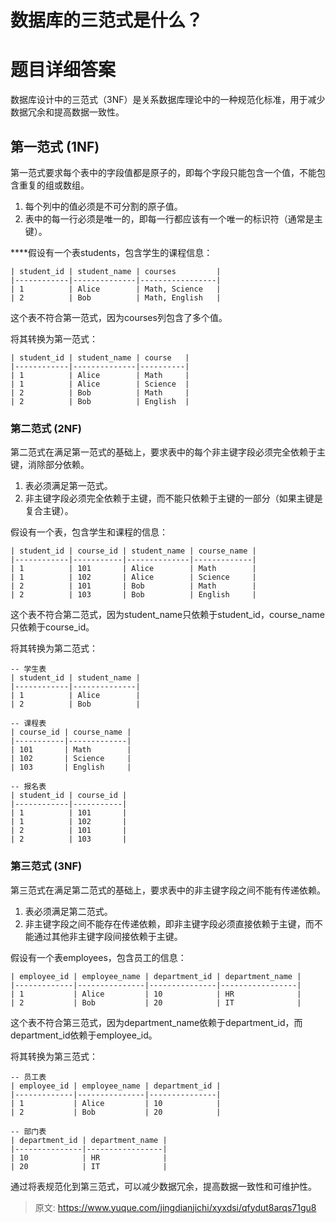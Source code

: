 # 数据库的三范式是什么？

# 题目详细答案
数据库设计中的三范式（3NF）是关系数据库理论中的一种规范化标准，用于减少数据冗余和提高数据一致性。

## 第一范式 (1NF)
第一范式要求每个表中的字段值都是原子的，即每个字段只能包含一个值，不能包含重复的组或数组。

1. 每个列中的值必须是不可分割的原子值。
2. 表中的每一行必须是唯一的，即每一行都应该有一个唯一的标识符（通常是主键）。

****假设有一个表students，包含学生的课程信息：

```plain
| student_id | student_name | courses         |
|------------|--------------|-----------------|
| 1          | Alice        | Math, Science   |
| 2          | Bob          | Math, English   |
```

这个表不符合第一范式，因为courses列包含了多个值。

将其转换为第一范式：

```plain
| student_id | student_name | course   |
|------------|--------------|----------|
| 1          | Alice        | Math     |
| 1          | Alice        | Science  |
| 2          | Bob          | Math     |
| 2          | Bob          | English  |
```

### 第二范式 (2NF)
第二范式在满足第一范式的基础上，要求表中的每个非主键字段必须完全依赖于主键，消除部分依赖。

1. 表必须满足第一范式。
2. 非主键字段必须完全依赖于主键，而不能只依赖于主键的一部分（如果主键是复合主键）。

假设有一个表，包含学生和课程的信息：

```plain
| student_id | course_id | student_name | course_name |
|------------|-----------|--------------|-------------|
| 1          | 101       | Alice        | Math        |
| 1          | 102       | Alice        | Science     |
| 2          | 101       | Bob          | Math        |
| 2          | 103       | Bob          | English     |
```

这个表不符合第二范式，因为student_name只依赖于student_id，course_name只依赖于course_id。

将其转换为第二范式：

```plain
-- 学生表
| student_id | student_name |
|------------|--------------|
| 1          | Alice        |
| 2          | Bob          |

-- 课程表
| course_id | course_name |
|-----------|-------------|
| 101       | Math        |
| 102       | Science     |
| 103       | English     |

-- 报名表
| student_id | course_id |
|------------|-----------|
| 1          | 101       |
| 1          | 102       |
| 2          | 101       |
| 2          | 103       |
```

### 第三范式 (3NF)
第三范式在满足第二范式的基础上，要求表中的非主键字段之间不能有传递依赖。

1. 表必须满足第二范式。
2. 非主键字段之间不能存在传递依赖，即非主键字段必须直接依赖于主键，而不能通过其他非主键字段间接依赖于主键。

假设有一个表employees，包含员工的信息：

```plain
| employee_id | employee_name | department_id | department_name |
|-------------|---------------|---------------|-----------------|
| 1           | Alice         | 10            | HR              |
| 2           | Bob           | 20            | IT              |
```

这个表不符合第三范式，因为department_name依赖于department_id，而department_id依赖于employee_id。

将其转换为第三范式：

```plain
-- 员工表
| employee_id | employee_name | department_id |
|-------------|---------------|---------------|
| 1           | Alice         | 10            |
| 2           | Bob           | 20            |

-- 部门表
| department_id | department_name |
|---------------|-----------------|
| 10            | HR              |
| 20            | IT              |
```

通过将表规范化到第三范式，可以减少数据冗余，提高数据一致性和可维护性。



> 原文: <https://www.yuque.com/jingdianjichi/xyxdsi/qfydut8arqs71gu8>